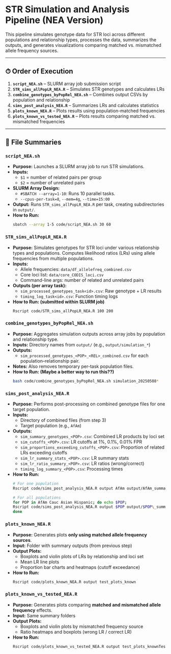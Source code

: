 # STR Simulation and Analysis Pipeline (NEA Version)

This pipeline simulates genotype data for STR loci across different populations and relationship types, processes the data, summarizes the outputs, and generates visualizations comparing matched vs. mismatched allele frequency sources.

---

## ⏱ Order of Execution

1. **`script_NEA.sh`** – SLURM array job submission script
2. **`STR_sims_allPopLR_NEA.R`** – Simulates STR genotypes and calculates LRs
3. **`combine_genotypes_byPopRel_NEA.sh`** – Combines output CSVs by population and relationship
4. **`sims_post_analysis_NEA.R`** – Summarizes LRs and calculates statistics
5. **`plots_known_NEA.R`** – Plots results using population-matched frequencies
6. **`plots_known_vs_tested_NEA.R`** – Plots results comparing matched vs. mismatched frequencies

---

## 📂 File Summaries

### `script_NEA.sh`
- **Purpose:** Launches a SLURM array job to run STR simulations.
- **Inputs:** 
  - `$1` = number of related pairs per group
  - `$2` = number of unrelated pairs
- **SLURM Array Design:**
  - `#SBATCH --array=1-10`: Runs 10 parallel tasks.
  - `--cpus-per-task=8`, `--mem=4g`, `--time=15:00`
- **Output:** Runs `STR_sims_allPopLR_NEA.R` per task, creating subdirectories in `output/`.
- **How to Run:**
  ```bash
  sbatch --array 1-5 code/script_NEA.sh 30 60
  ```

### `STR_sims_allPopLR_NEA.R`
- **Purpose:** Simulates genotypes for STR loci under various relationship types and populations. Computes likelihood ratios (LRs) using allele frequencies from multiple populations.
- **Inputs:**
  - Allele frequencies: `data/df_allelefreq_combined.csv`
  - Core loci list: `data/core_CODIS_loci.csv`
  - Command-line args: number of related and unrelated pairs
- **Outputs (per array task):**
  - `sim_processed_genotypes_task<id>.csv`: Raw genotype + LR results
  - `timing_log_task<id>.csv`: Function timing logs
- **How to Run: (submitted within SLURM job)**
  ```bash
  Rscript code/STR_sims_allPopLR_NEA.R 100 200
  ```

### `combine_genotypes_byPopRel_NEA.sh`
- **Purpose:** Aggregates simulation outputs across array jobs by population and relationship type.
- **Inputs:** Directory names from `output/` (e.g., `output/simulation_*`)
- **Outputs:** 
  - `sim_processed_genotypes_<POP>_<REL>_combined.csv` for each population–relationship pair.
- **Notes:** Also removes temporary per-task population files.
- **How to Run: (Maybe a better way to run this??)**
  ```bash
  bash code/combine_genotypes_byPopRel_NEA.sh simulation_20250508*
  ```

### `sims_post_analysis_NEA.R`
- **Purpose:** Performs post-processing on combined genotype files for one target population.
- **Inputs:** 
  - Directory of combined files (from step 3)
  - Target population (e.g., `AfAm`)
- **Outputs:**
  - `sim_summary_genotypes_<POP>.csv`: Combined LR products by loci set
  - `sim_cutoffs_<POP>.csv`: LR cutoffs at 1%, 0.1%, 0.01% FPR
  - `sim_proportions_exceeding_cutoffs_<POP>.csv`: Proportion of related LRs exceeding cutoffs
  - `sim_lr_summary_stats_<POP>.csv`: LR summary stats
  - `sim_lr_ratio_summary_<POP>.csv`: LR ratios (wrong/correct)
  - `timing_log_summary_<POP>.csv`: Processing times
- **How to Run:**
  ```bash
  # For one population
  Rscript code/sims_post_analysis_NEA.R output AfAm output/AfAm_summary
  
  # For all populations
  for POP in AfAm Cauc Asian Hispanic; do echo $POP; 
  Rscript code/sims_post_analysis_NEA.R output $POP output/$POP\_summary;
  done
  ```

### `plots_known_NEA.R`
- **Purpose:** Generates plots **only using matched allele frequency sources**.
- **Input:** Folder with summary outputs (from previous step)
- **Output Plots:**
  - Boxplots and violin plots of LRs by relationship and loci set
  - Mean LR line plots
  - Proportion bar charts and heatmaps (cutoff exceedance)
- **How to Run:**
  ```bash
  Rscript code/plots_known_NEA.R output test_plots_known
  ```

### `plots_known_vs_tested_NEA.R`
- **Purpose:** Generates plots comparing **matched and mismatched allele frequency** effects.
- **Input:** Same summary folders
- **Output Plots:**
  - Boxplots and violin plots by mismatched frequency source
  - Ratio heatmaps and boxplots (wrong LR / correct LR)
- **How to Run:**
  ```bash
  Rscript code/plots_known_vs_tested_NEA.R output test_plots_knownTested
  ```